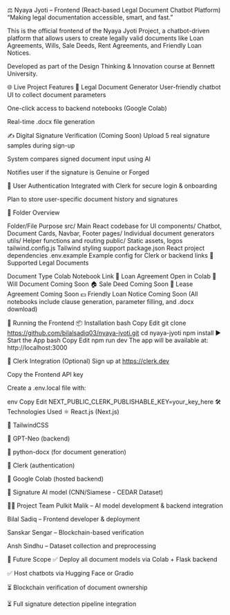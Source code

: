 ⚖️ Nyaya Jyoti – Frontend (React-based Legal Document Chatbot Platform)
“Making legal documentation accessible, smart, and fast.”

This is the official frontend of the Nyaya Jyoti Project, a chatbot-driven platform that allows users to create legally valid documents like Loan Agreements, Wills, Sale Deeds, Rent Agreements, and Friendly Loan Notices.

Developed as part of the Design Thinking & Innovation course at Bennett University.

🌐 Live Project Features
🧾 Legal Document Generator
User-friendly chatbot UI to collect document parameters

One-click access to backend notebooks (Google Colab)

Real-time .docx file generation

✍️ Digital Signature Verification (Coming Soon)
Upload 5 real signature samples during sign-up

System compares signed document input using AI

Notifies user if the signature is Genuine or Forged

👥 User Authentication
Integrated with Clerk for secure login & onboarding

Plan to store user-specific document history and signatures

📁 Folder Overview

Folder/File	Purpose
src/	Main React codebase for UI
components/	Chatbot, Document Cards, Navbar, Footer
pages/	Individual document generators
utils/	Helper functions and routing
public/	Static assets, logos
tailwind.config.js	Tailwind styling support
package.json	React project dependencies
.env.example	Example config for Clerk or backend links
📄 Supported Legal Documents

Document Type	Colab Notebook Link
📄 Loan Agreement	Open in Colab
🧾 Will Document	Coming Soon
🏠 Sale Deed	Coming Soon
🏢 Lease Agreement	Coming Soon
💵 Friendly Loan Notice	Coming Soon
(All notebooks include clause generation, parameter filling, and .docx download)

🚀 Running the Frontend
📦 Installation
bash
Copy
Edit
git clone https://github.com/bilalsadiq03/nyaya-jyoti.git
cd nyaya-jyoti
npm install
▶️ Start the App
bash
Copy
Edit
npm run dev
The app will be available at: http://localhost:3000

🔐 Clerk Integration (Optional)
Sign up at https://clerk.dev

Copy the Frontend API key

Create a .env.local file with:

env
Copy
Edit
NEXT_PUBLIC_CLERK_PUBLISHABLE_KEY=your_key_here
🛠️ Technologies Used
⚛️ React.js (Next.js)

💅 TailwindCSS

🧠 GPT-Neo (backend)

🧾 python-docx (for document generation)

🔐 Clerk (authentication)

📎 Google Colab (hosted backend)

🧬 Signature AI model (CNN/Siamese - CEDAR Dataset)

👨‍💻 Project Team
Pulkit Malik – AI model development & backend integration

Bilal Sadiq – Frontend developer & deployment

Sanskar Sengar – Blockchain-based verification

Ansh Sindhu – Dataset collection and preprocessing



📌 Future Scope
✅ Deploy all document models via Colab + Flask backend

✅ Host chatbots via Hugging Face or Gradio

⏳ Blockchain verification of document ownership

⏳ Full signature detection pipeline integration
